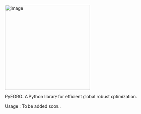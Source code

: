 <img width="277" alt="image" src="https://github.com/user-attachments/assets/394b98e4-2675-4d62-8f6b-c79b355a1a80" />

PyEGRO: A Python library for efficient global robust optimization.


Usage : To be added soon..
